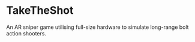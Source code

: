 # TakeTheShot
 An AR sniper game utilising full-size hardware to simulate long-range bolt action shooters.
